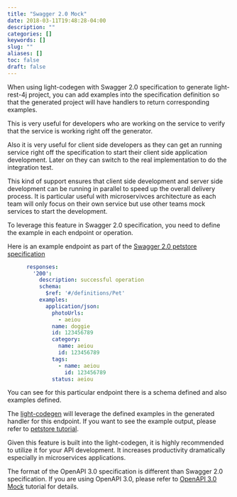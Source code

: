 ```yaml
---
title: "Swagger 2.0 Mock"
date: 2018-03-11T19:48:28-04:00
description: ""
categories: []
keywords: []
slug: ""
aliases: []
toc: false
draft: false
---
```


When using light-codegen with Swagger 2.0 specification to generate light-rest-4j project,
you can add examples into the specification definition so that the generated project will
have handlers to return corresponding examples.

This is very useful for developers who are working on the service to verify that the service
is working right off the generator. 

Also it is very useful for client side developers as they can get an running service right
off the specification to start their client side application development. Later on they
can switch to the real implementation to do the integration test. 

This kind of support ensures that client side development and server side development can
be running in parallel to speed up the overall delivery process. It is particular useful
with microservivces architecture as each team will only focus on their own service but use
other teams mock services to start the development. 

To leverage this feature in Swagger 2.0 specification, you need to define the example in
each endpoint or operation. 

Here is an example endpoint as part of the [Swagger 2.0 petstore specification][]

```yaml
      responses:
        '200':
          description: successful operation
          schema:
            $ref: '#/definitions/Pet'
          examples:
            application/json:
              photoUrls:
                - aeiou
              name: doggie
              id: 123456789
              category:
                name: aeiou
                id: 123456789
              tags:
                - name: aeiou
                  id: 123456789
              status: aeiou

```

You can see for this particular endpoint there is a schema defined and also examples defined.

The [light-codegen][] will leverage the defined examples in the generated handler for this
endpoint. If you want to see the example output, please refer to [petstore tutorial][].

Given this feature is built into the light-codegen, it is highly recommended to utilize it
for your API development. It increases productivity dramatically especially in microservices
applications. 

The format of the OpenAPI 3.0 specification is different than Swagger 2.0 specification. If
you are using OpenAPI 3.0, please refer to [OpenAPI 3.0 Mock][] tutorial for details. 


[Swagger 2.0 petstore specification]: https://github.com/networknt/model-config/blob/master/rest/swagger/petstore/2.0.0/swagger.yaml
[light-codegen]: /tool/light-codegen/
[petstore tutorial]: /tutorial/rest/swagger/petstore/test/
[OpenAPI 3.0 Mock]: /tutorial/generator/openapi-mock/
